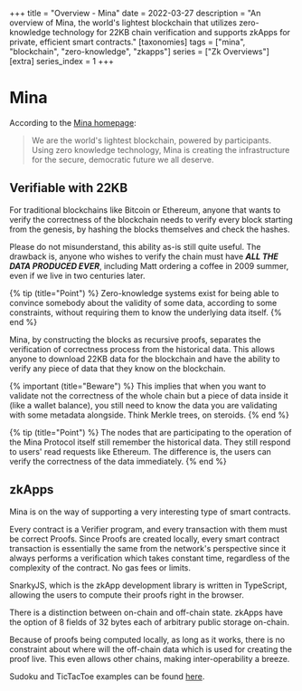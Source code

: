 +++
title = "Overview - Mina"
date = 2022-03-27
description = "An overview of Mina, the world's lightest blockchain that utilizes zero-knowledge technology for 22KB chain verification and supports zkApps for private, efficient smart contracts."
[taxonomies]
tags = ["mina", "blockchain", "zero-knowledge", "zkapps"]
series = ["Zk Overviews"]
[extra]
series_index = 1
+++

# Mina
According to the [Mina homepage](https://minaprotocol.com/):
> We are the world's lightest blockchain, powered by participants. Using zero knowledge technology, Mina is creating the infrastructure for the secure, democratic future we all deserve.

## Verifiable with 22KB
For traditional blockchains like Bitcoin or Ethereum, anyone that wants to verify the correctness of the blockchain needs to verify every block starting from the genesis, by hashing the blocks themselves and check the hashes.

Please do not misunderstand, this ability as-is still quite useful. The drawback is, anyone who wishes to verify the chain must have ***ALL THE DATA PRODUCED EVER***, including Matt ordering a coffee in 2009 summer, even if we live in two centuries later.

{% tip (title="Point") %}
Zero-knowledge systems exist for being able to convince somebody about the validity of some data, according to some constraints, without requiring them to know the underlying data itself.
{% end %}

Mina, by constructing the blocks as recursive proofs, separates the verification of correctness process from the historical data. This allows anyone to download 22KB data for the blockchain and have the ability to verify any piece of data that they know on the blockchain.

{% important (title="Beware") %}
This implies that when you want to validate not the correctness of the whole chain but a piece of data inside it (like a wallet balance), you still need to know the data you are validating with some metadata alongside. Think Merkle trees, on steroids.
{% end %}

{% tip (title="Point") %}
The nodes that are participating to the operation of the Mina Protocol itself still remember the historical data. They still respond to users' read requests like Ethereum. The difference is, the users can verify the correctness of the data immediately.
{% end %}

## zkApps
Mina is on the way of supporting a very interesting type of smart contracts.

Every contract is a Verifier program, and every transaction with them must be correct Proofs. Since Proofs are created locally, every smart contract transaction is essentially the same from the network's perspective since it always performs a verification which takes constant time, regardless of the complexity of the contract. No gas fees or limits.

SnarkyJS, which is the zkApp development library is written in TypeScript, allowing the users to compute their proofs right in the browser. 

There is a distinction between on-chain and off-chain state. zkApps have the option of 8 fields of 32 bytes each of arbitrary public storage on-chain. 

Because of proofs being computed locally, as long as it works, there is no constraint about where will the off-chain data which is used for creating the proof live. This even allows other chains, making inter-operability a breeze.

Sudoku and TicTacToe examples can be found [here](https://github.com/o1-labs/zkapp-cli/tree/main/examples).
